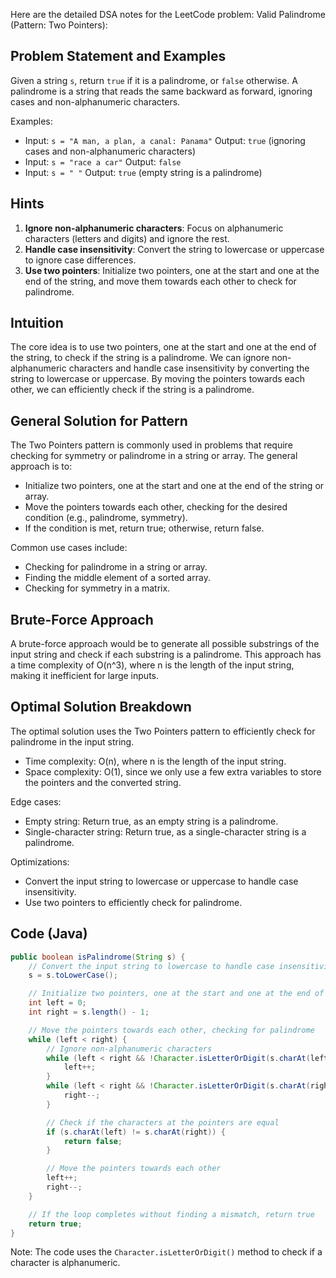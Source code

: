 Here are the detailed DSA notes for the LeetCode problem: Valid Palindrome (Pattern: Two Pointers):

## Problem Statement and Examples
Given a string `s`, return `true` if it is a palindrome, or `false` otherwise. A palindrome is a string that reads the same backward as forward, ignoring cases and non-alphanumeric characters.

Examples:

* Input: `s = "A man, a plan, a canal: Panama"` Output: `true` (ignoring cases and non-alphanumeric characters)
* Input: `s = "race a car"` Output: `false`
* Input: `s = " "` Output: `true` (empty string is a palindrome)

## Hints
1. **Ignore non-alphanumeric characters**: Focus on alphanumeric characters (letters and digits) and ignore the rest.
2. **Handle case insensitivity**: Convert the string to lowercase or uppercase to ignore case differences.
3. **Use two pointers**: Initialize two pointers, one at the start and one at the end of the string, and move them towards each other to check for palindrome.

## Intuition
The core idea is to use two pointers, one at the start and one at the end of the string, to check if the string is a palindrome. We can ignore non-alphanumeric characters and handle case insensitivity by converting the string to lowercase or uppercase. By moving the pointers towards each other, we can efficiently check if the string is a palindrome.

## General Solution for Pattern
The Two Pointers pattern is commonly used in problems that require checking for symmetry or palindrome in a string or array. The general approach is to:

* Initialize two pointers, one at the start and one at the end of the string or array.
* Move the pointers towards each other, checking for the desired condition (e.g., palindrome, symmetry).
* If the condition is met, return true; otherwise, return false.

Common use cases include:

* Checking for palindrome in a string or array.
* Finding the middle element of a sorted array.
* Checking for symmetry in a matrix.

## Brute-Force Approach
A brute-force approach would be to generate all possible substrings of the input string and check if each substring is a palindrome. This approach has a time complexity of O(n^3), where n is the length of the input string, making it inefficient for large inputs.

## Optimal Solution Breakdown
The optimal solution uses the Two Pointers pattern to efficiently check for palindrome in the input string.

* Time complexity: O(n), where n is the length of the input string.
* Space complexity: O(1), since we only use a few extra variables to store the pointers and the converted string.

Edge cases:

* Empty string: Return true, as an empty string is a palindrome.
* Single-character string: Return true, as a single-character string is a palindrome.

Optimizations:

* Convert the input string to lowercase or uppercase to handle case insensitivity.
* Use two pointers to efficiently check for palindrome.

## Code (Java)
```java
public boolean isPalindrome(String s) {
    // Convert the input string to lowercase to handle case insensitivity
    s = s.toLowerCase();

    // Initialize two pointers, one at the start and one at the end of the string
    int left = 0;
    int right = s.length() - 1;

    // Move the pointers towards each other, checking for palindrome
    while (left < right) {
        // Ignore non-alphanumeric characters
        while (left < right && !Character.isLetterOrDigit(s.charAt(left))) {
            left++;
        }
        while (left < right && !Character.isLetterOrDigit(s.charAt(right))) {
            right--;
        }

        // Check if the characters at the pointers are equal
        if (s.charAt(left) != s.charAt(right)) {
            return false;
        }

        // Move the pointers towards each other
        left++;
        right--;
    }

    // If the loop completes without finding a mismatch, return true
    return true;
}
```
Note: The code uses the `Character.isLetterOrDigit()` method to check if a character is alphanumeric.